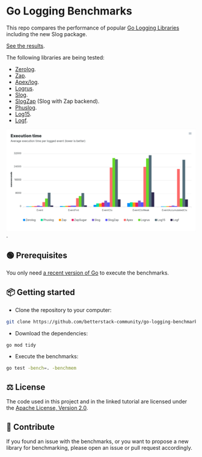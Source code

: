 # Go Logging Benchmarks

This repo compares the performance of popular
[Go Logging Libraries](https://betterstack.com/community/guides/logging/best-golang-logging-libraries/)
including the new Slog package.

[See the results](https://betterstack-community.github.io/go-logging-benchmarks/).

The following libraries are being tested:

- [Zerolog](https://github.com/rs/zerolog).
- [Zap](https://github.com/uber-go/zap).
- [Apex/log](https://github.com/uber-go/zap).
- [Logrus](https://github.com/sirupsen/logrus).
- [Slog](https://pkg.go.dev/log/slog).
- [SlogZap](https://github.com/uber-go/zap/tree/master/exp/zapslog) (Slog with
  Zap backend).
- [Phuslog](https://github.com/phuslu/log).
- [Log15](https://github.com/inconshreveable/log15).
- [Logf](https://github.com/zerodha/logf).

![Benchmark results](screenshot.png).

## 🟢 Prerequisites

You only need [a recent version of Go](https://go.dev/doc/install) to execute
the benchmarks.

## 📦 Getting started

- Clone the repository to your computer:

```bash
git clone https://github.com/betterstack-community/go-logging-benchmarks && cd go-logging-benchmarks
```

- Download the dependencies:

```bash
go mod tidy
```

- Execute the benchmarks:

```bash
go test -bench=. -benchmem
```

## ⚖ License

The code used in this project and in the linked tutorial are licensed under the
[Apache License, Version 2.0](LICENSE).

## 🤝 Contribute

If you found an issue with the benchmarks, or you want to propose a new library
for benchmarking, please open an issue or pull request accordingly.

